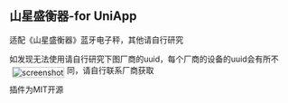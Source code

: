 ## 山星盛衡器-for UniApp
适配《山星盛衡器》蓝牙电子秤，其他请自行研究

如发现无法使用请自行研究下图厂商的uuid，每个厂商的设备的uuid会有所不同，请自行联系厂商获取
<img src="https://gitee.com/mouxangitee/mx-ble/blob/master/static/3.png" alt="screenshot" title="screenshot" style="float:left;margin:5px;border:1px solid #bbb">

插件为MIT开源